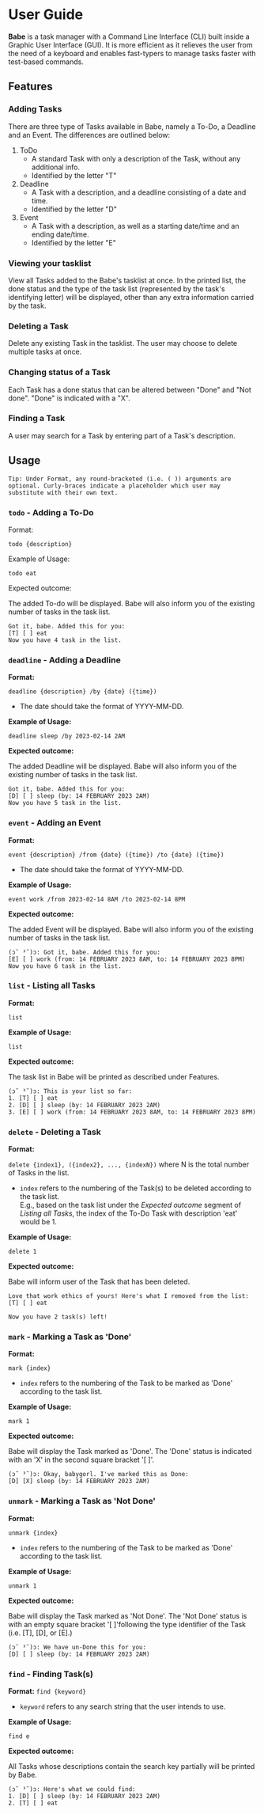 # User Guide
**Babe** is a task manager with a Command Line Interface (CLI) built inside a Graphic User Interface (GUI). 
It is more efficient as it relieves the user from the need of a keyboard and enables fast-typers to manage tasks faster
with test-based commands. 

## Features 

### Adding Tasks
There are three type of Tasks available in Babe, namely a To-Do, a Deadline  and an Event. The differences are outlined 
below: 
1. ToDo 
   * A standard Task with only a description of the Task, without any additional info. 
   * Identified by the letter "T"
2. Deadline
   * A Task with a description, and a deadline consisting of a date and time.
   * Identified by the letter "D"
3. Event
   * A Task with a description, as well as a starting date/time and an ending date/time.
   * Identified by the letter "E"
   

### Viewing your tasklist
View all Tasks added to the Babe's tasklist at once. In the printed list, the done status and the type of the task
list (represented by the task's identifying letter) will be displayed, other than any extra information carried by the 
task. 

### Deleting a Task
Delete any existing Task in the tasklist. The user may choose to delete multiple tasks at once. 

### Changing status of a Task
Each Task has a done status that can be altered between "Done" and "Not done". "Done" is indicated with a "X".

### Finding a Task
A user may search for a Task by entering part of a Task's description. 


## Usage
`Tip: Under Format, any round-bracketed (i.e. ( )) arguments are optional. Curly-braces indicate a placeholder
which user may substitute with their own text.`

### `todo` - Adding a To-Do

Format: 

`todo {description}`

Example of Usage: 

`todo eat`

Expected outcome:

The added To-do will be displayed. Babe will also inform you of the existing number of tasks in the task list. 

```
Got it, babe. Added this for you:
[T] [ ] eat
Now you have 4 task in the list.
```
### `deadline` - Adding a Deadline

**Format:**

`deadline {description} /by {date} ({time})`
* The date should take the format of YYYY-MM-DD.

**Example of Usage:**

`deadline sleep /by 2023-02-14 2AM`

**Expected outcome:**

The added Deadline will be displayed. Babe will also inform you of the existing number of tasks in the task list.

```
Got it, babe. Added this for you:
[D] [ ] sleep (by: 14 FEBRUARY 2023 2AM)
Now you have 5 task in the list.
```
### `event` - Adding an Event

**Format:**

`event {description} /from {date} ({time}) /to {date} ({time})`
* The date should take the format of YYYY-MM-DD.

**Example of Usage:**

`event work /from 2023-02-14 8AM /to 2023-02-14 8PM`

**Expected outcome:**

The added Event will be displayed. Babe will also inform you of the existing number of tasks in the task list.

```
(ɔ˘ ³˘)ɔ: Got it, babe. Added this for you:
[E] [ ] work (from: 14 FEBRUARY 2023 8AM, to: 14 FEBRUARY 2023 8PM)
Now you have 6 task in the list.
```

### `list` - Listing all Tasks

**Format:**

`list`

**Example of Usage:**

`list`

**Expected outcome:**

The task list in Babe will be printed as described under Features. 

```
(ɔ˘ ³˘)ɔ: This is your list so far:
1. [T] [ ] eat
2. [D] [ ] sleep (by: 14 FEBRUARY 2023 2AM)
3. [E] [ ] work (from: 14 FEBRUARY 2023 8AM, to: 14 FEBRUARY 2023 8PM)
```
### `delete` - Deleting a Task

**Format:**

`delete {index1}, ({index2}, ..., {indexN})` where N is the total number of Tasks in the list. 
- `index` refers to the numbering of the Task(s) to be deleted according to the task list. 
  <br> E.g., based on the task list under the _Expected outcome_ segment of _Listing all Tasks_, 
  the index of the To-Do Task with description 'eat' would be 1.

**Example of Usage:**

`delete 1`

**Expected outcome:**

Babe will inform user of the Task that has been deleted. 
```
Love that work ethics of yours! Here's what I removed from the list:
[T] [ ] eat

Now you have 2 task(s) left!
```
### `mark` - Marking a Task as 'Done'

**Format:**

`mark {index}`
 - `index` refers to the numbering of the Task to be marked as 'Done' according to the task list.

**Example of Usage:**

`mark 1`

**Expected outcome:**

Babe will display the Task marked as 'Done'. 
The 'Done' status is indicated with an 'X' in the second square bracket '[ ]'. 
```
(ɔ˘ ³˘)ɔ: Okay, babygorl. I've marked this as Done:
[D] [X] sleep (by: 14 FEBRUARY 2023 2AM)
```
### `unmark` - Marking a Task as 'Not Done'

**Format:**

`unmark {index}`
- `index` refers to the numbering of the Task to be marked as 'Done' according to the task list.

**Example of Usage:**

`unmark 1`

**Expected outcome:**

Babe will display the Task marked as 'Not Done'.
The 'Not Done' status is with an empty square bracket '[ ]'following the type identifier 
of the Task (i.e. [T], [D], or [E].)

```
(ɔ˘ ³˘)ɔ: We have un-Done this for you:
[D] [ ] sleep (by: 14 FEBRUARY 2023 2AM)
```

### `find` - Finding Task(s)

**Format:**
`find {keyword}`
- `keyword` refers to any search string that the user intends to use.

**Example of Usage:**

`find e`

**Expected outcome:**

All Tasks whose descriptions contain the search key partially will be printed by Babe. 

```
(ɔ˘ ³˘)ɔ: Here's what we could find:
1. [D] [ ] sleep (by: 14 FEBRUARY 2023 2AM)
2. [T] [ ] eat
```